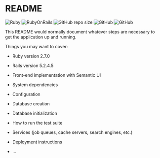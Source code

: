 # README

![Ruby](https://img.shields.io/badge/Ruby-v2.7-red)
![RubyOnRails](https://img.shields.io/badge/RoR-5.2.4-red)
![GitHub repo size](https://img.shields.io/github/repo-size/AgnesePortera/MessageChat)
![GitHub](https://img.shields.io/github/license/AgnesePortera/MessageChat?style=plastic)
![GitHub](https://img.shields.io/github/last-commit/AgnesePortera/MessageChat)


This README would normally document whatever steps are necessary to get the
application up and running.

Things you may want to cover:

* Ruby version 2.7.0

* Rails version 5.2.4.5

* Front-end implementation with Semantic UI

* System dependencies

* Configuration

* Database creation

* Database initialization

* How to run the test suite

* Services (job queues, cache servers, search engines, etc.)

* Deployment instructions

* ...

